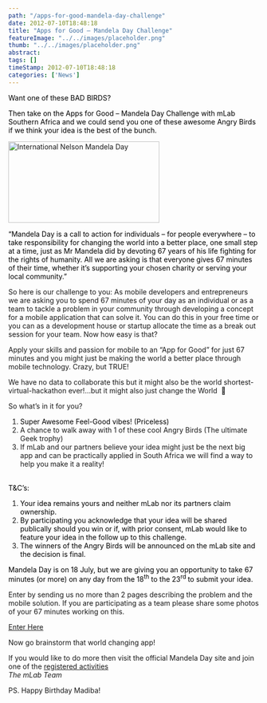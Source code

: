 ```yaml
---
path: "/apps-for-good-mandela-day-challenge" 
date: 2012-07-10T18:48:18 
title: "Apps for Good – Mandela Day Challenge" 
featureImage: "../../images/placeholder.png" 
thumb: "../../images/placeholder.png" 
abstract:  
tags: [] 
timeStamp: 2012-07-10T18:48:18 
categories: ['News'] 
---
```


<p><span class="Apple-style-span" style="color: #000000;">Want one of these BAD BIRDS?</span></p>
<div>
<p><span style="color: #000000;">Then take on the Apps for Good – Mandela Day Challenge with mLab Southern Africa and we could send you one of these awesome Angry Birds if we think your idea is the best of the bunch.<br />
</span></p>
<p><a href="http://www.mandeladay.com/"><img src="https://d2q0qd5iz04n9u.cloudfront.net/_ssl/proxy.php/http/gallery.mailchimp.com/5bee98c14b9f7fe859ad13fbb/images/Screen_Shot_2012_07_10_at_2.12.25_PM.png" alt="International Nelson Mandela Day" width="303" height="163" align="none" /></a></p>
<p><span style="color: #000000;">“Mandela Day is a call to action for individuals – for people everywhere – to take responsibility for changing the world into a better place, one small step at a time, just as Mr Mandela did by devoting 67 years of his life fighting for the rights of humanity. All we are asking is that everyone gives 67 minutes of their time, whether it’s supporting your chosen charity or serving your local community.”</span></p>
<p>So here is our challenge to you: As mobile developers and entrepreneurs we are asking you to spend 67 minutes of your day as an individual or as a team to tackle a problem in your community through developing a concept for a mobile application that can solve it. You can do this in your free time or you can as a development house or startup allocate the time as a break out session for your team. Now how easy is that?</p>
<p>Apply your skills and passion for mobile to an “App for Good” for just 67 minutes and you might just be making the world a better place through mobile technology. Crazy, but TRUE!</p>
<p>We have no data to collaborate this but it might also be the world shortest-virtual-hackathon ever!&#8230;but it might also just change the World  🙂</p>
<p>So what’s in it for you?</p>
<ol>
<li><span style="color: #000000;">Super Awesome Feel-Good vibes! (Priceless)</span></li>
<li>A chance to walk away with 1 of these cool Angry Birds (The ultimate Geek trophy)</li>
<li>If mLab and our partners believe your idea might just be the next big app and can be practically applied in South Africa we will find a way to help you make it a reality!</li>
</ol>
<p><span style="color: #000000;"><br />
T&amp;C’s:</span></p>
<ol>
<li><span style="color: #000000;">Your idea remains yours and neither mLab nor its partners claim ownership.</span></li>
<li><span style="color: #000000;">By participating you acknowledge that your idea will be shared publically should you win or if, with prior consent, mLab would like to feature your idea in the follow up to this challenge.</span></li>
<li><span style="color: #000000;">The winners of the Angry Birds will be announced on the mLab site and the decision is final.</span></li>
</ol>
<p><span style="color: #000000;">Mandela Day is on 18 July, but we are giving you an opportunity to take 67 minutes (or more) on any day from the 18<sup>th</sup> to the 23<sup>rd </sup>to submit your idea.</span></p>
<p>Enter by sending us no more than 2 pages describing the problem and the mobile solution. If you are participating as a team please share some photos of your 67 minutes working on this.</p>
<p><a href="mailto:derrick@mlab.co.za?subject=Apps4Good%20Mandela%20Day%20Entry&amp;body=Name%3A" target="_blank">Enter Here</a></p>
<p>Now go brainstorm that world changing app!</p>
<p>If you would like to do more then visit the official Mandela Day site and join one of the <a href="http://www.mandeladay.com/calendar" target="_blank">registered activities</a><br />
<em>The mLab Team</em></p>
<p>PS. Happy Birthday Madiba!</p>
</div>
